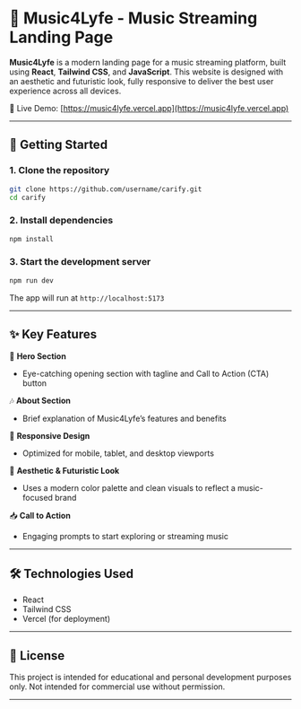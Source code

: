 # 🎵 Music4Lyfe - Music Streaming Landing Page

**Music4Lyfe** is a modern landing page for a music streaming platform, built using **React**, **Tailwind CSS**, and **JavaScript**. This website is designed with an aesthetic and futuristic look, fully responsive to deliver the best user experience across all devices.

🔗 Live Demo: [https://music4lyfe.vercel.app](https://music4lyfe.vercel.app)

---

## 🚀 Getting Started

### 1. Clone the repository

```bash
git clone https://github.com/username/carify.git
cd carify
```

### 2. Install dependencies

```bash
npm install
```

### 3. Start the development server

```bash
npm run dev
```
The app will run at `http://localhost:5173`

---

## ✨ Key Features

🎤 **Hero Section**

* Eye-catching opening section with tagline and Call to Action (CTA) button


🎶 **About Section**

* Brief explanation of Music4Lyfe’s features and benefits
  

📱 **Responsive Design**

* Optimized for mobile, tablet, and desktop viewports
  

🎨 **Aesthetic & Futuristic Look**

* Uses a modern color palette and clean visuals to reflect a music-focused brand
  

📥 **Call to Action**

* Engaging prompts to start exploring or streaming music

---

## 🛠️ Technologies Used

* React
* Tailwind CSS
* Vercel (for deployment)

---

## 📄 License

This project is intended for educational and personal development purposes only.
Not intended for commercial use without permission.

---
